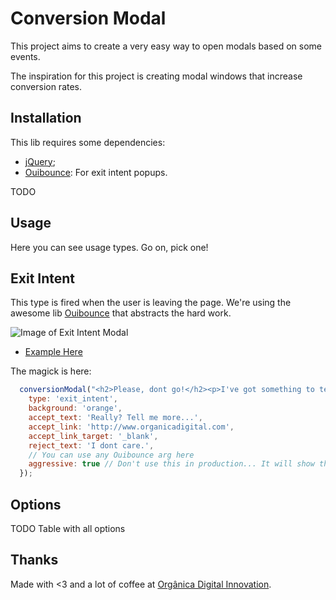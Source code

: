 # Conversion Modal

This project aims to create a very easy way to open modals based on some events.

The inspiration for this project is creating modal windows that increase conversion rates.

## Installation

This lib requires some dependencies:

* [jQuery](http://jquery.com/download/);
* [Ouibounce](https://github.com/carlsednaoui/ouibounce): For exit intent popups.

TODO

## Usage

Here you can see usage types. Go on, pick one!

## Exit Intent

This type is fired when the user is leaving the page. We're using the awesome lib [Ouibounce](https://github.com/carlsednaoui/ouibounce) that abstracts the hard work.

![Image of Exit Intent Modal](http://g.recordit.co/BNqTRgAiJk.gif)

* [Example Here](examples/exit-intent.html)

The magick is here:

```javascript
  conversionModal("<h2>Please, dont go!</h2><p>I've got something to tell you...</p>", {
    type: 'exit_intent',
    background: 'orange',
    accept_text: 'Really? Tell me more...',
    accept_link: 'http://www.organicadigital.com',
    accept_link_target: '_blank',
    reject_text: 'I dont care.',
    // You can use any Ouibounce arg here
    aggressive: true // Don't use this in production... It will show this modal EVERY time user tries to close the window.
  });
```


## Options

TODO Table with all options

## Thanks

Made with <3 and a lot of coffee at [Orgânica Digital Innovation](http://www.organicadigital.com).